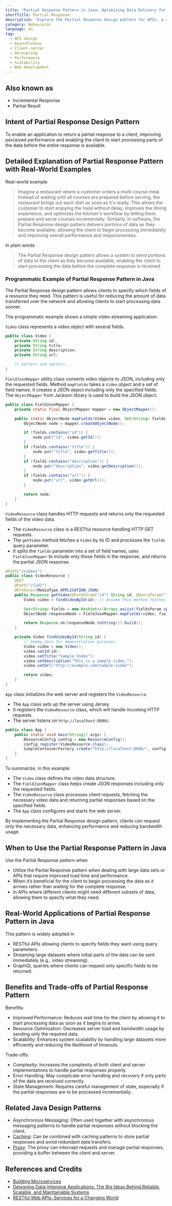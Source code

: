 ```yaml
---
title: "Partial Response Pattern in Java: Optimizing Data Delivery for Efficient Web Services"
shortTitle: Partial Response
description: "Explore the Partial Response design pattern for APIs, a strategy to boost performance by allowing clients to process data as soon as it becomes available. Learn how it improves scalability and reduces server load."
category: Behavioral
language: en
tag:
  - API design
  - Asynchronous
  - Client-server
  - Decoupling
  - Performance
  - Scalability
  - Web development
---
```


## Also known as

* Incremental Response
* Partial Result

## Intent of Partial Response Design Pattern

To enable an application to return a partial response to a client, improving perceived performance and enabling the client to start processing parts of the data before the entire response is available.

## Detailed Explanation of Partial Response Pattern with Real-World Examples

Real-world example

> Imagine a restaurant where a customer orders a multi-course meal. Instead of waiting until all courses are prepared before serving, the restaurant brings out each dish as soon as it's ready. This allows the customer to start enjoying the meal without delay, improves the dining experience, and optimizes the kitchen's workflow by letting them prepare and serve courses incrementally. Similarly, in software, the Partial Response design pattern delivers portions of data as they become available, allowing the client to begin processing immediately and improving overall performance and responsiveness.

In plain words

> The Partial Response design pattern allows a system to send portions of data to the client as they become available, enabling the client to start processing the data before the complete response is received.

### Programmatic Example of Partial Response Pattern in Java

The Partial Response design pattern allows clients to specify which fields of a resource they need. This pattern is useful for reducing the amount of data transferred over the network and allowing clients to start processing data sooner.

The programmatic example shows a simple video streaming application.

`Video` class represents a video object with several fields.

```java
public class Video {
    private String id;
    private String title;
    private String description;
    private String url;

    // Getters and setters...
}
```

`FieldJsonMapper` utility class converts video objects to JSON, including only the requested fields. Method `mapFields` takes a `Video` object and a set of field names. It creates a JSON object including only the specified fields. The `ObjectMapper` from Jackson library is used to build the JSON object.

```java
public class FieldJsonMapper {
    private static final ObjectMapper mapper = new ObjectMapper();

    public static ObjectNode mapFields(Video video, Set<String> fields) {
        ObjectNode node = mapper.createObjectNode();

        if (fields.contains("id")) {
            node.put("id", video.getId());
        }
        if (fields.contains("title")) {
            node.put("title", video.getTitle());
        }
        if (fields.contains("description")) {
            node.put("description", video.getDescription());
        }
        if (fields.contains("url")) {
            node.put("url", video.getUrl());
        }

        return node;
    }
}
```

`VideoResource` class handles HTTP requests and returns only the requested fields of the video data.

- The `VideoResource` class is a RESTful resource handling HTTP GET requests.
- The `getVideo` method fetches a `Video` by its ID and processes the `fields` query parameter.
- It splits the `fields` parameter into a set of field names, uses `FieldJsonMapper` to include only those fields in the response, and returns the partial JSON response.

```java
@Path("/videos")
public class VideoResource {
    @GET
    @Path("/{id}")
    @Produces(MediaType.APPLICATION_JSON)
    public Response getVideo(@PathParam("id") String id, @QueryParam("fields") String fieldsParam) {
        Video video = findVideoById(id); // Assume this method fetches the video by ID

        Set<String> fields = new HashSet<>(Arrays.asList(fieldsParam.split(",")));
        ObjectNode responseNode = FieldJsonMapper.mapFields(video, fields);

        return Response.ok(responseNode.toString()).build();
    }

    private Video findVideoById(String id) {
        // Dummy data for demonstration purposes
        Video video = new Video();
        video.setId(id);
        video.setTitle("Sample Video");
        video.setDescription("This is a sample video.");
        video.setUrl("http://example.com/sample-video");

        return video;
    }
}
```

`App` class initializes the web server and registers the `VideoResource`.

- The `App` class sets up the server using Jersey.
- It registers the `VideoResource` class, which will handle incoming HTTP requests.
- The server listens on `http://localhost:8080/`.

```java
public class App {
    public static void main(String[] args) {
        ResourceConfig config = new ResourceConfig();
        config.register(VideoResource.class);
        SimpleContainerFactory.create("http://localhost:8080/", config);
    }
}
```

To summarize, in this example:

- The `Video` class defines the video data structure.
- The `FieldJsonMapper` class helps create JSON responses including only the requested fields.
- The `VideoResource` class processes client requests, fetching the necessary video data and returning partial responses based on the specified fields.
- The `App` class configures and starts the web server.

By implementing the Partial Response design pattern, clients can request only the necessary data, enhancing performance and reducing bandwidth usage.

## When to Use the Partial Response Pattern in Java

Use the Partial Response pattern when

* Utilize the Partial Response pattern when dealing with large data sets or APIs that require improved load time and performance.
* When it’s beneficial for the client to begin processing the data as it arrives rather than waiting for the complete response.
* In APIs where different clients might need different subsets of data, allowing them to specify what they need.

## Real-World Applications of Partial Response Pattern in Java

This pattern is widely adopted in

* RESTful APIs allowing clients to specify fields they want using query parameters.
* Streaming large datasets where initial parts of the data can be sent immediately (e.g., video streaming).
* GraphQL queries where clients can request only specific fields to be returned.

## Benefits and Trade-offs of Partial Response Pattern

Benefits:

* Improved Performance: Reduces wait time for the client by allowing it to start processing data as soon as it begins to arrive.
* Resource Optimization: Decreases server load and bandwidth usage by sending only the required data.
* Scalability: Enhances system scalability by handling large datasets more efficiently and reducing the likelihood of timeouts.

Trade-offs:

* Complexity: Increases the complexity of both client and server implementations to handle partial responses properly.
* Error Handling: May complicate error handling and recovery if only parts of the data are received correctly.
* State Management: Requires careful management of state, especially if the partial responses are to be processed incrementally.

## Related Java Design Patterns

* Asynchronous Messaging: Often used together with asynchronous messaging patterns to handle partial responses without blocking the client.
* [Caching](https://java-design-patterns.com/patterns/caching/): Can be combined with caching patterns to store partial responses and avoid redundant data transfers.
* [Proxy](https://java-design-patterns.com/patterns/proxy/): The proxy can intercept requests and manage partial responses, providing a buffer between the client and server.

## References and Credits

* [Building Microservices](https://amzn.to/3UACtrU)
* [Designing Data-Intensive Applications: The Big Ideas Behind Reliable, Scalable, and Maintainable Systems](https://amzn.to/4dKEwBa)
* [RESTful Web APIs: Services for a Changing World](https://amzn.to/3wG4fu3)

